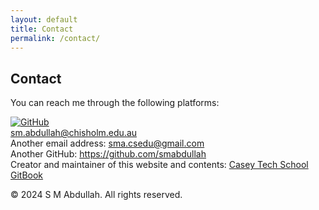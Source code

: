```yaml
---
layout: default
title: Contact
permalink: /contact/
---
```


<div class="contact-container">
    <h2>Contact</h2>
    <p>You can reach me through the following platforms:</p>
    <div>
        <a href="http://au.linkedin.com/in/smabdullah" target="_blank" rel="noopener noreferrer">
            <i class="fa-brands fa-linkedin"></i>
        </a>
    </div>
    <div>
        <a href="https://github.com/abdullah-cts" target="_blank" rel="noopener noreferrer">
            <img src="https://img.shields.io/badge/GitHub-abdullah--cts-black" alt="GitHub">
        </a>
    </div>
    <div>
        <a href="mailto:sm.abdullah@chisholm.edu.au">sm.abdullah@chisholm.edu.au</a><br>
        Another email address: <a href="mailto:sma.csedu@gmail.com">sma.csedu@gmail.com</a>
    </div>
    <div>
        Another GitHub: <a href="https://github.com/smabdullah" target="_blank" rel="noopener noreferrer">https://github.com/smabdullah</a>
    </div>
    <div>
        Creator and maintainer of this website and contents: <a href="https://caseytechschool.gitbook.io/welcome" target="_blank" rel="noopener noreferrer">Casey Tech School GitBook</a>
    </div>
</div>
<footer>
    <div class="container">
        <p>&copy; 2024 S M Abdullah. All rights reserved.</p>
    </div>
</footer>

